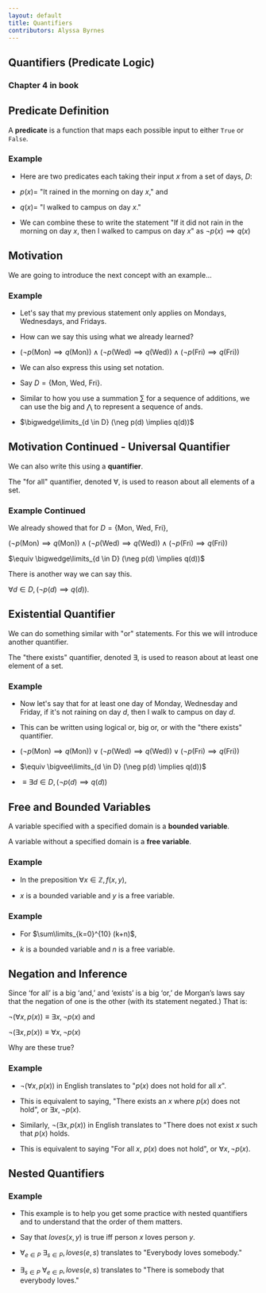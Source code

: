 ```yaml
---
layout: default
title: Quantifiers
contributors: Alyssa Byrnes
---
```


## Quantifiers (Predicate Logic)
### Chapter 4 in book

## Predicate Definition
 A **predicate** is a
function that maps each possible input to either $\texttt{True}$ or $\texttt{False}$. 
 
### Example 

- Here are two predicates each taking their input $x$ from a set of days, $D$:

- $p(x) =$ "It rained in the morning on day $x$," and

- $q(x) =$ "I walked to campus on day $x$."

- We can combine these to write the statement "If it did not rain in the morning
on day $x$, then I walked to campus on day $x$" as $\neg p(x) \implies q(x)$



## Motivation
 We are going to introduce the next concept with an example...

### Example 

- Let's say that my previous statement only applies on Mondays, Wednesdays, and Fridays. 

- How can we say this using what we already learned?

- $(\neg p($Mon$) \implies q($Mon$)) \land (\neg p($Wed$) \implies q($Wed$)) \land (\neg p($Fri$) \implies q($Fri$))$

- We can also express this using set notation.
- Say $D= \{$Mon, Wed, Fri$\}$.

- Similar to how you use a summation $\sum$ for a sequence of additions, we can use the big and $\bigwedge$ to represent a sequence of ands.

- $\bigwedge\limits_{d \in D} (\neg p(d) \implies q(d))$

## Motivation Continued - Universal Quantifier

We can also write this using a **quantifier**.

The "for all" quantifier, denoted $\forall$, is used to reason about all elements of a set.
 
### Example Continued

We already showed that for $D= \{$Mon, Wed, Fri$\}$,

$(\neg p(\textrm{Mon}) \implies q(\textrm{Mon})) \land (\neg p(\textrm{Wed}) \implies q(\textrm{Wed})) \land (\neg p(\textrm{Fri}) \implies q(\textrm{Fri}))$

$\equiv \bigwedge\limits_{d \in D} (\neg p(d) \implies q(d))$


 There is another way we can say this.

$\forall d \in D, (\neg p(d) \implies q(d))$.

## Existential Quantifier

We can do something similar with "or" statements. For this we will introduce another quantifier.

The "there exists" quantifier, denoted $\exists$, is used to reason about at least one element of a set.
 
### Example 

- Now let's say that for at least one day of Monday, Wednesday and Friday, if it's not raining on day $d$, then I walk to campus on day $d$.

- This can be written using logical or, big or, or with the "there exists" quantifier.

- $(\neg p(\textrm{Mon}) \implies q(\textrm{Mon})) \lor (\neg p(\textrm{Wed}) \implies q(\textrm{Wed})) \lor (\neg p(\textrm{Fri}) \implies q(\textrm{Fri}))$

- $\equiv \bigvee\limits_{d \in D} (\neg p(d) \implies q(d))$

- $\equiv \exists d \in D, (\neg p(d) \implies q(d))$

## Free and Bounded Variables

 A variable specified with a specified domain is a **bounded variable**. 
 
 A variable without a specified domain is a **free variable**.
 
### Example 

* In the preposition $\forall x \in \mathbb{Z}, f(x,y)$,

* $x$ is a bounded variable and $y$ is a free variable.

### Example 

- For
$\sum\limits_{k=0}^{10} (k+n)$,

- $k$ is a bounded variable and $n$ is a free variable.


## Negation and Inference

Since ‘for all’ is a big ‘and,’ and ‘exists’ is a big ‘or,’ de Morgan’s laws say that the
negation of one is the other (with its statement negated.) That is:

$\neg(\forall x, p(x)) \equiv \exists x, \neg p(x)$ and

$\neg(\exists x, p(x)) \equiv \forall x, \neg p(x)$


 Why are these true?

### Example 

- $\neg(\forall x, p(x))$ in English translates to "$p(x)$ does not hold for all $x$".

- This is equivalent to saying, "There exists an $x$ where $p(x)$ does not hold", or $\exists x, \neg p(x)$.

- Similarly, 
$\neg(\exists x, p(x))$ in English translates to "There does not exist $x$ such that $p(x)$ holds. 

- This is equivalent to saying "For all $x$, $p(x)$ does not hold", or $\forall x, \neg p(x)$.




## Nested Quantifiers
 
### Example 
- This example is to help you get some practice with nested quantifiers and to understand that the order of them matters.

- Say that $loves(x,y)$ is true iff person $x$ loves person $y$.

- $\forall_{e \in P}$ $\exists_{s \in P}, loves(e,s)$ translates to "Everybody loves somebody."

- $\exists_{s \in P}$ $\forall_{e \in P}, loves(e,s)$ translates to "There is somebody that everybody loves."

